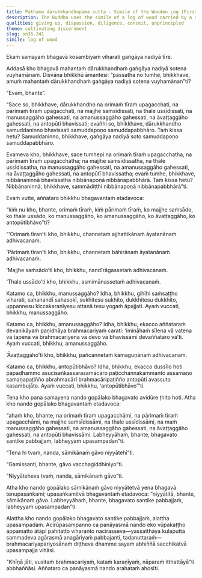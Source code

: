 ```yaml
---
title: Paṭhama dārukkhandhopama sutta - Simile of the Wooden Log (First)
description: The Buddha uses the simile of a log of wood carried by a river to explain the eight obstacles to reaching Nibbāna.
qualities: giving up, dispassion, diligence, conceit, unprincipled
theme: cultivating discernment
slug: sn35.241
simile: log of wood
---
```


Ekaṁ samayaṁ bhagavā kosambiyaṁ viharati gaṅgāya nadiyā tīre.

Addasā kho bhagavā mahantaṁ dārukkhandhaṁ gaṅgāya nadiyā sotena vuyhamānaṁ. Disvāna bhikkhū āmantesi: “passatha no tumhe, bhikkhave, amuṁ mahantaṁ dārukkhandhaṁ gaṅgāya nadiyā sotena vuyhamānan”ti?

“Evaṁ, bhante”.

“Sace so, bhikkhave, dārukkhandho na orimaṁ tīraṁ upagacchati, na pārimaṁ tīraṁ upagacchati, na majjhe saṁsīdissati, na thale ussīdissati, na manussaggāho gahessati, na amanussaggāho gahessati, na āvaṭṭaggāho gahessati, na antopūti bhavissati; evañhi so, bhikkhave, dārukkhandho samuddaninno bhavissati samuddapoṇo samuddapabbhāro. Taṁ kissa hetu? Samuddaninno, bhikkhave, gaṅgāya nadiyā soto samuddapoṇo samuddapabbhāro.

Evameva kho, bhikkhave, sace tumhepi na orimaṁ tīraṁ upagacchatha, na pārimaṁ tīraṁ upagacchatha; na majjhe saṁsīdissatha, na thale ussīdissatha, na manussaggāho gahessati, na amanussaggāho gahessati, na āvaṭṭaggāho gahessati, na antopūtī bhavissatha; evaṁ tumhe, bhikkhave, nibbānaninnā bhavissatha nibbānapoṇā nibbānapabbhārā. Taṁ kissa hetu? Nibbānaninnā, bhikkhave, sammādiṭṭhi nibbānapoṇā nibbānapabbhārā”ti.

Evaṁ vutte, aññataro bhikkhu bhagavantaṁ etadavoca:

“kiṁ nu kho, bhante, orimaṁ tīraṁ, kiṁ pārimaṁ tīraṁ, ko majjhe saṁsādo, ko thale ussādo, ko manussaggāho, ko amanussaggāho, ko āvaṭṭaggāho, ko antopūtibhāvo”ti?

“‘Orimaṁ tīran’ti kho, bhikkhu, channetaṁ ajjhattikānaṁ āyatanānaṁ adhivacanaṁ.

‘Pārimaṁ tīran’ti kho, bhikkhu, channetaṁ bāhirānaṁ āyatanānaṁ adhivacanaṁ.

‘Majjhe saṁsādo’ti kho, bhikkhu, nandīrāgassetaṁ adhivacanaṁ.

‘Thale ussādo’ti kho, bhikkhu, asmimānassetaṁ adhivacanaṁ.

Katamo ca, bhikkhu, manussaggāho? Idha, bhikkhu, gihīhi saṁsaṭṭho viharati, sahanandī sahasokī, sukhitesu sukhito, dukkhitesu dukkhito, uppannesu kiccakaraṇīyesu attanā tesu yogaṁ āpajjati. Ayaṁ vuccati, bhikkhu, manussaggāho.

Katamo ca, bhikkhu, amanussaggāho? Idha, bhikkhu, ekacco aññataraṁ devanikāyaṁ paṇidhāya brahmacariyaṁ carati: ‘imināhaṁ sīlena vā vatena vā tapena vā brahmacariyena vā devo vā bhavissāmi devaññataro vā’ti. Ayaṁ vuccati, bhikkhu, amanussaggāho.

‘Āvaṭṭaggāho’ti kho, bhikkhu, pañcannetaṁ kāmaguṇānaṁ adhivacanaṁ.

Katamo ca, bhikkhu, antopūtibhāvo? Idha, bhikkhu, ekacco dussīlo hoti pāpadhammo asucisaṅkassarasamācāro paṭicchannakammanto assamaṇo samaṇapaṭiñño abrahmacārī brahmacāripaṭiñño antopūti avassuto kasambujāto. Ayaṁ vuccati, bhikkhu, ‘antopūtibhāvo’”ti.

Tena kho pana samayena nando gopālako bhagavato avidūre ṭhito hoti. Atha kho nando gopālako bhagavantaṁ etadavoca:

“ahaṁ kho, bhante, na orimaṁ tīraṁ upagacchāmi, na pārimaṁ tīraṁ upagacchāmi, na majjhe saṁsīdissāmi, na thale ussīdissāmi, na maṁ manussaggāho gahessati, na amanussaggāho gahessati, na āvaṭṭaggāho gahessati, na antopūti bhavissāmi. Labheyyāhaṁ, bhante, bhagavato santike pabbajjaṁ, labheyyaṁ upasampadan”ti.

“Tena hi tvaṁ, nanda, sāmikānaṁ gāvo niyyātehī”ti.

“Gamissanti, bhante, gāvo vacchagiddhiniyo”ti.

“Niyyāteheva tvaṁ, nanda, sāmikānaṁ gāvo”ti.

Atha kho nando gopālako sāmikānaṁ gāvo niyyātetvā yena bhagavā tenupasaṅkami; upasaṅkamitvā bhagavantaṁ etadavoca: “niyyātitā, bhante, sāmikānaṁ gāvo. Labheyyāhaṁ, bhante, bhagavato santike pabbajjaṁ, labheyyaṁ upasampadan”ti.

Alattha kho nando gopālako bhagavato santike pabbajjaṁ, alattha upasampadaṁ. Acirūpasampanno ca panāyasmā nando eko vūpakaṭṭho appamatto ātāpī pahitatto viharanto nacirasseva—yassatthāya kulaputtā sammadeva agārasmā anagāriyaṁ pabbajanti, tadanuttaraṁ—brahmacariyapariyosānaṁ diṭṭheva dhamme sayaṁ abhiññā sacchikatvā upasampajja vihāsi.

"Khīṇā jāti, vusitaṁ brahmacariyaṁ, kataṁ karaṇīyaṁ, nāparaṁ itthattāyā"ti abbhaññāsi. Aññataro ca panāyasmā nando arahataṁ ahosīti.
